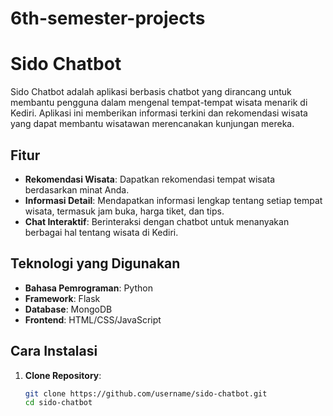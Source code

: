 # 6th-semester-projects
# Sido Chatbot

Sido Chatbot adalah aplikasi berbasis chatbot yang dirancang untuk membantu pengguna dalam mengenal tempat-tempat wisata menarik di Kediri. Aplikasi ini memberikan informasi terkini dan rekomendasi wisata yang dapat membantu wisatawan merencanakan kunjungan mereka.

## Fitur

- **Rekomendasi Wisata**: Dapatkan rekomendasi tempat wisata berdasarkan minat Anda.
- **Informasi Detail**: Mendapatkan informasi lengkap tentang setiap tempat wisata, termasuk jam buka, harga tiket, dan tips.
- **Chat Interaktif**: Berinteraksi dengan chatbot untuk menanyakan berbagai hal tentang wisata di Kediri.

## Teknologi yang Digunakan

- **Bahasa Pemrograman**: Python
- **Framework**: Flask
- **Database**: MongoDB
- **Frontend**: HTML/CSS/JavaScript

## Cara Instalasi

1. **Clone Repository**:
   ```bash
   git clone https://github.com/username/sido-chatbot.git
   cd sido-chatbot
